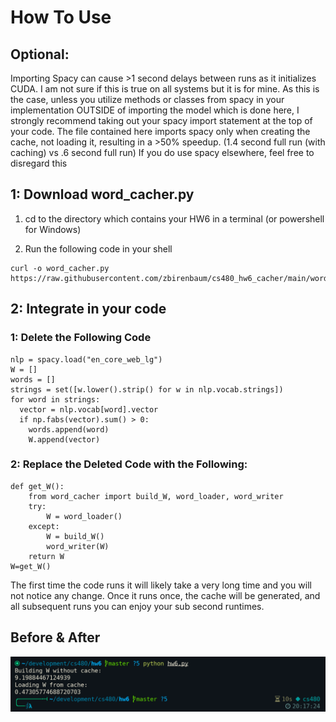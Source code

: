 # How To Use
## Optional:
Importing Spacy can cause >1 second delays between runs as it initializes CUDA. I am not sure if this is true on all systems but it is for mine.
As this is the case, unless you utilize methods or classes from spacy in your implementation OUTSIDE of importing the model which is done here, I strongly recommend taking out your spacy import statement at the top of your code. The file contained here imports spacy only when creating the cache, not loading it, resulting in a >50% speedup. (1.4 second full run (with caching) vs .6 second full run)
If you do use spacy elsewhere, feel free to disregard this

## 1: Download word_cacher.py
1. cd to the directory which contains your HW6 in a terminal (or powershell for Windows)

2. Run the following code in your shell
```
curl -o word_cacher.py https://raw.githubusercontent.com/zbirenbaum/cs480_hw6_cacher/main/word_cacher.py
```

## 2: Integrate in your code

### 1: Delete the Following Code 
```
nlp = spacy.load("en_core_web_lg")
W = []
words = []
strings = set([w.lower().strip() for w in nlp.vocab.strings])
for word in strings:
  vector = nlp.vocab[word].vector
  if np.fabs(vector).sum() > 0:
    words.append(word)
    W.append(vector)
```
### 2: Replace the Deleted Code with the Following:
```
def get_W():
    from word_cacher import build_W, word_loader, word_writer
    try:
        W = word_loader()
    except: 
        W = build_W()
        word_writer(W)
    return W
W=get_W()
```   
The first time the code runs it will likely take a very long time and you will not notice any change. Once it runs once, the cache will be generated, and all subsequent runs you can enjoy your sub second runtimes.

## Before & After
<img src="https://github.com/zbirenbaum/cs480_hw6_cacher/blob/main/comparison.png">
